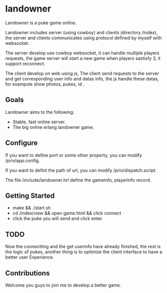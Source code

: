 landowner
=========

Landowner is a puke game online.

Landowner includes server (using cowboy) and clients (directory /index), the server and clients communicates using protocol defined by myself with websocket.

The server develop use cowboy websocket, it can handle multiple players requests, the game server  will start a new game when players sastisfy 3, it support reconnect.

The client develop on web using js, The client send requests to the server and get corresponding user info and datas info, the js handle these datas, for exampole show photos, pukes, id .

Goals
--------

Landowner aims to the following:

* Stable, fast online server.
* The big online erlang landowner game.

Configure
--------

If you want to define port or some other property, you can modify /priv/app.config.

If you want to defint the path of url, you can modify /priv/dispatch.script.

The file /include/landowner.hrl define the gameinfo, playerinfo record.

Getting Started
--------

* make && ./start.sh
* cd /index/view && open game.html && click connect
* click the puke you will send and click enter

TODO
--------
Now the connectting and the get userinfo have already finished, the rest is the logic of pukes, another thing is to optimize the client interface to have a better user Experience.

Contributions
-------
Welcome you guys to join me to develop a better game.
